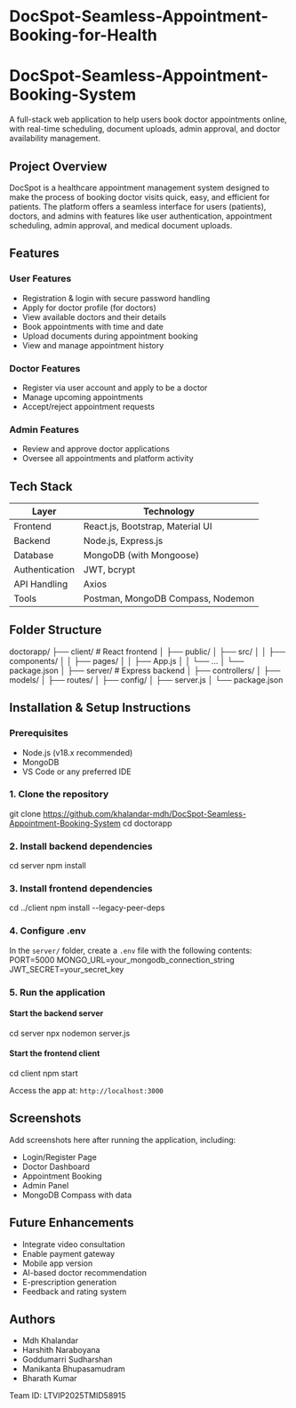 # DocSpot-Seamless-Appointment-Booking-for-Health
# DocSpot-Seamless-Appointment-Booking-System

A full-stack web application to help users book doctor appointments online, with real-time scheduling, document uploads, admin approval, and doctor availability management.

## Project Overview

DocSpot is a healthcare appointment management system designed to make the process of booking doctor visits quick, easy, and efficient for patients. The platform offers a seamless interface for users (patients), doctors, and admins with features like user authentication, appointment scheduling, admin approval, and medical document uploads.

## Features

### User Features
- Registration & login with secure password handling
- Apply for doctor profile (for doctors)
- View available doctors and their details
- Book appointments with time and date
- Upload documents during appointment booking
- View and manage appointment history

### Doctor Features
- Register via user account and apply to be a doctor
- Manage upcoming appointments
- Accept/reject appointment requests

### Admin Features
- Review and approve doctor applications
- Oversee all appointments and platform activity

## Tech Stack

| Layer         | Technology                    |
|---------------|-------------------------------|
| Frontend      | React.js, Bootstrap, Material UI |
| Backend       | Node.js, Express.js           |
| Database      | MongoDB (with Mongoose)       |
| Authentication| JWT, bcrypt                   |
| API Handling  | Axios                         |
| Tools         | Postman, MongoDB Compass, Nodemon |

## Folder Structure

doctorapp/
├── client/ # React frontend
│ ├── public/
│ ├── src/
│ │ ├── components/
│ │ ├── pages/
│ │ ├── App.js
│ │ └── ...
│ └── package.json
│
├── server/ # Express backend
│ ├── controllers/
│ ├── models/
│ ├── routes/
│ ├── config/
│ ├── server.js
│ └── package.json


## Installation & Setup Instructions

### Prerequisites

- Node.js (v18.x recommended)
- MongoDB
- VS Code or any preferred IDE

### 1. Clone the repository
git clone https://github.com/khalandar-mdh/DocSpot-Seamless-Appointment-Booking-System
cd doctorapp

### 2. Install backend dependencies
cd server
npm install

### 3. Install frontend dependencies
cd ../client
npm install --legacy-peer-deps

### 4. Configure .env
In the `server/` folder, create a `.env` file with the following contents:
PORT=5000
MONGO_URL=your_mongodb_connection_string
JWT_SECRET=your_secret_key

### 5. Run the application

#### Start the backend server
cd server
npx nodemon server.js

#### Start the frontend client
cd client
npm start


Access the app at: `http://localhost:3000`

## Screenshots

Add screenshots here after running the application, including:
- Login/Register Page
- Doctor Dashboard
- Appointment Booking
- Admin Panel
- MongoDB Compass with data

## Future Enhancements

- Integrate video consultation
- Enable payment gateway
- Mobile app version
- AI-based doctor recommendation
- E-prescription generation
- Feedback and rating system

## Authors

- Mdh Khalandar
- Harshith Naraboyana
- Goddumarri Sudharshan
- Manikanta Bhupasamudram
- Bharath Kumar

Team ID: LTVIP2025TMID58915




